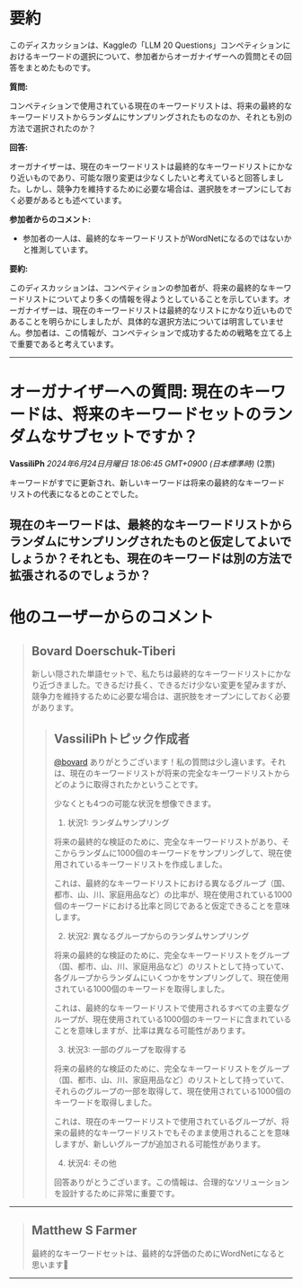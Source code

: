 # 要約 
このディスカッションは、Kaggleの「LLM 20 Questions」コンペティションにおけるキーワードの選択について、参加者からオーガナイザーへの質問とその回答をまとめたものです。

**質問:**

コンペティションで使用されている現在のキーワードリストは、将来の最終的なキーワードリストからランダムにサンプリングされたものなのか、それとも別の方法で選択されたのか？

**回答:**

オーガナイザーは、現在のキーワードリストは最終的なキーワードリストにかなり近いものであり、可能な限り変更は少なくしたいと考えていると回答しました。しかし、競争力を維持するために必要な場合は、選択肢をオープンにしておく必要があるとも述べています。

**参加者からのコメント:**

* 参加者の一人は、最終的なキーワードリストがWordNetになるのではないかと推測しています。

**要約:**

このディスカッションは、コンペティションの参加者が、将来の最終的なキーワードリストについてより多くの情報を得ようとしていることを示しています。オーガナイザーは、現在のキーワードリストは最終的なリストにかなり近いものであることを明らかにしましたが、具体的な選択方法については明言していません。参加者は、この情報が、コンペティションで成功するための戦略を立てる上で重要であると考えています。


---
# オーガナイザーへの質問: 現在のキーワードは、将来のキーワードセットのランダムなサブセットですか？
**VassiliPh** *2024年6月24日月曜日 18:06:45 GMT+0900 (日本標準時)* (2票)

キーワードがすでに更新され、新しいキーワードは将来の最終的なキーワードリストの代表になるとのことでした。

現在のキーワードは、最終的なキーワードリストからランダムにサンプリングされたものと仮定してよいでしょうか？それとも、現在のキーワードは別の方法で拡張されるのでしょうか？
---
# 他のユーザーからのコメント
> ## Bovard Doerschuk-Tiberi
> 
> 新しい隠された単語セットで、私たちは最終的なキーワードリストにかなり近づきました。できるだけ長く、できるだけ少ない変更を望みますが、競争力を維持するために必要な場合は、選択肢をオープンにしておく必要があります。
> 
> 
> 
> > ## VassiliPhトピック作成者
> > 
> > [@bovard](https://www.kaggle.com/bovard) ありがとうございます！私の質問は少し違います。それは、現在のキーワードリストが将来の完全なキーワードリストからどのように取得されたかということです。
> > 
> > 少なくとも4つの可能な状況を想像できます。
> > 
> > 1. 状況1: ランダムサンプリング
> > 
> > 将来の最終的な検証のために、完全なキーワードリストがあり、そこからランダムに1000個のキーワードをサンプリングして、現在使用されているキーワードリストを作成しました。
> > 
> > これは、最終的なキーワードリストにおける異なるグループ（国、都市、山、川、家庭用品など）の比率が、現在使用されている1000個のキーワードにおける比率と同じであると仮定できることを意味します。
> > 
> > 2. 状況2: 異なるグループからのランダムサンプリング
> > 
> > 将来の最終的な検証のために、完全なキーワードリストをグループ（国、都市、山、川、家庭用品など）のリストとして持っていて、各グループからランダムにいくつかをサンプリングして、現在使用されている1000個のキーワードを取得しました。
> > 
> > これは、最終的なキーワードリストで使用されるすべての主要なグループが、現在使用されている1000個のキーワードに含まれていることを意味しますが、比率は異なる可能性があります。
> > 
> > 3. 状況3: 一部のグループを取得する
> > 
> > 将来の最終的な検証のために、完全なキーワードリストをグループ（国、都市、山、川、家庭用品など）のリストとして持っていて、それらのグループの一部を取得して、現在使用されている1000個のキーワードを取得しました。
> > 
> > これは、現在のキーワードリストで使用されているグループが、将来の最終的なキーワードリストでもそのまま使用されることを意味しますが、新しいグループが追加される可能性があります。
> > 
> > 4. 状況4: その他
> > 
> > 回答ありがとうございます。この情報は、合理的なソリューションを設計するために非常に重要です。
> > 
> > 
> > 
---
> ## Matthew S Farmer
> 
> 最終的なキーワードセットは、最終的な評価のためにWordNetになると思います🫠
> 
> 
> 
---

